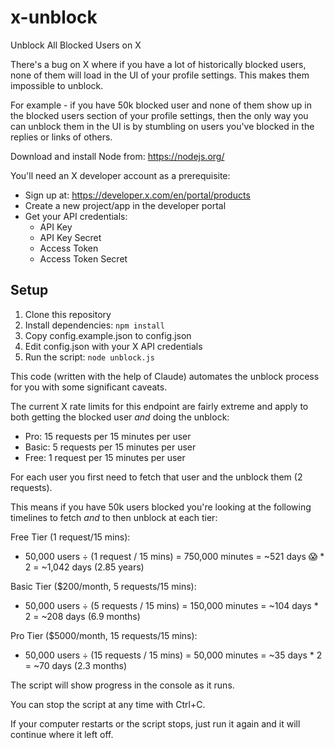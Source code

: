 # x-unblock
Unblock All Blocked Users on X

There's a bug on X where if you have a lot of historically blocked users, none of them will load in the UI of your profile settings. This makes them impossible to unblock.

For example - if you have 50k blocked user and none of them show up in the blocked users section of your profile settings, then the only way you can unblock them in the UI is by stumbling on users you've blocked in the replies or links of others.

Download and install Node from: https://nodejs.org/

You'll need an X developer account as a prerequisite:
   - Sign up at: https://developer.x.com/en/portal/products
   - Create a new project/app in the developer portal
   - Get your API credentials:
     - API Key
     - API Key Secret
     - Access Token
     - Access Token Secret

## Setup
1. Clone this repository
2. Install dependencies: `npm install`
3. Copy config.example.json to config.json
4. Edit config.json with your X API credentials
5. Run the script: `node unblock.js`

This code (written with the help of Claude) automates the unblock process for you with some significant caveats.

The current X rate limits for this endpoint are fairly extreme and apply to both getting the blocked user *and* doing the unblock:

- Pro: 15 requests per 15 minutes per user
- Basic: 5 requests per 15 minutes per user
- Free: 1 request per 15 minutes per user

For each user you first need to fetch that user and the unblock them (2 requests).

This means if you have 50k users blocked you're looking at the following timelines to fetch *and* to then unblock at each tier:

Free Tier (1 request/15 mins):
- 50,000 users ÷ (1 request / 15 mins) = 750,000 minutes = ~521 days 😱 * 2 = ~1,042 days (2.85 years)

Basic Tier ($200/month, 5 requests/15 mins):
- 50,000 users ÷ (5 requests / 15 mins) = 150,000 minutes = ~104 days * 2 = ~208 days (6.9 months)

Pro Tier ($5000/month, 15 requests/15 mins):
- 50,000 users ÷ (15 requests / 15 mins) = 50,000 minutes = ~35 days * 2 = ~70 days (2.3 months)

The script will show progress in the console as it runs.

You can stop the script at any time with Ctrl+C.

If your computer restarts or the script stops, just run it again and it will continue where it left off.